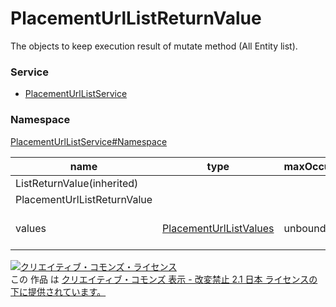 # PlacementUrlListReturnValue
The objects to keep execution result of mutate method (All Entity list).
### Service
+ [PlacementUrlListService](../../services/PlacementUrlListService.md)

### Namespace
[PlacementUrlListService#Namespace](../../services/PlacementUrlListService.md#namespace)

| name | type | maxOccurs | minOccurs | response | add | set | remove | description | 
|---|---|---|---|---|---|---|---|---|
| ListReturnValue(inherited)|||||||||
| PlacementUrlListReturnValue|||||||||
| values| <a href="./PlacementUrlListValues.md">PlacementUrlListValues</a>| unbounded| 0| ○| -| -| -| Result of mutate method |

<a rel="license" href="http://creativecommons.org/licenses/by-nd/2.1/jp/"><img alt="クリエイティブ・コモンズ・ライセンス" style="border-width:0" src="https://i.creativecommons.org/l/by-nd/2.1/jp/88x31.png" /></a><br />この 作品 は <a rel="license" href="http://creativecommons.org/licenses/by-nd/2.1/jp/">クリエイティブ・コモンズ 表示 - 改変禁止 2.1 日本 ライセンスの下に提供されています。</a>
